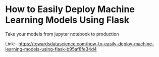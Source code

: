 # How to Easily Deploy Machine Learning Models Using Flask
Take your models from jupyter notebook to production

Link:- https://towardsdatascience.com/how-to-easily-deploy-machine-learning-models-using-flask-b95af8fe34d4
